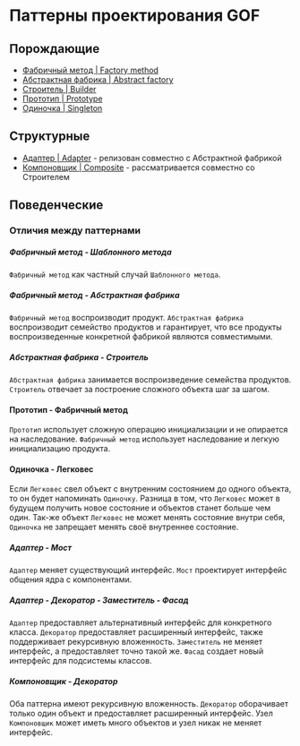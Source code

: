 # Паттерны проектирования GOF

## Порождающие

- [Фабричный метод | Factory method](src/DesignPatterns/FactoryMethod)
- [Абстрактная фабрика | Abstract factory](src/DesignPatterns/AbstractFactory)
- [Строитель | Builder](src/DesignPatterns/Builder)
- [Прототип | Prototype](src/DesignPatterns/Prototype)
- [Одиночка | Singleton](src/DesignPatterns/Singleton)

## Структурные

- [Адаптер | Adapter](src/DesignPatterns/Adapter) - релизован совместно с Абстрактной фабрикой
- [Компоновщик | Composite](src/DesignPatterns/Builder) - рассматривается совместно со Строителем

## Поведенческие


### Отличия между паттернами

##### Фабричный метод - Шаблонного метода

`Фабричный метод` как частный случай `Шаблонного метода`.

##### Фабричный метод - Абстрактная фабрика

`Фабричный метод` воспроизводит продукт. `Абстрактная фабрика` воспроизводит
семейство продуктов и гарантирует, что все продукты воспроизведенные конкретной
фабрикой являются совместимыми.

##### Абстрактная фабрика - Строитель

`Абстрактная фабрика` занимается воспроизведение семейства продуктов. `Строитель` отвечает за построение
сложного объекта шаг за шагом.

#### Прототип - Фабричный метод

`Прототип` использует сложную операцию инициализации и не опирается на наследование.
`Фабричный метод` использует наследование и легкую инициализацию продукта.

#### Одиночка - Легковес

Если `Легковес` свел объект с внутренним состоянием до одного объекта, то он
будет напоминать `Одиночку`. Разница в том, что `Легковес` может в будущем
получить новое состояние и объектов станет больше чем один. Так-же объект `Легковес`
не может менять состояние внутри себя, `Одиночка` не запрещает менять своё
внутреннее состояние.

##### Адаптер - Мост

`Адаптер` меняет существующий интерфейс. `Мост` проектирует интерфейс общения
ядра с компонентами.

##### Адаптер - Декоратор - Заместитель - Фасад

`Адаптер` предоставляет альтернативный интерфейс для конкретного класса.
`Декоратор` предоставляет расширенный интерфейс, также поддерживает рекурсивную вложенность.
`Заместитель` не меняет интерфейс, а предоставляет точно такой же.
`Фасад` создает новый интерфейс для подсистемы классов.

##### Компоновщик - Декоратор

Оба паттерна имеют рекурсивную вложенность. `Декоратор` оборачивает только
один объект и предоставляет расширенный интерфейс. Узел `Компоновщик` может
иметь много объектов и узел никак не меняет интерфейс.
